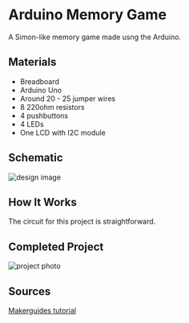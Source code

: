 # Arduino Memory Game

A Simon-like memory game made usng the Arduino. 

## Materials

- Breadboard
- Arduino Uno
- Around 20 - 25 jumper wires
- 8 220ohm resistors
- 4 pushbuttons
- 4 LEDs
- One LCD with I2C module

## Schematic

![design image](https://github.com/angelina-tsuboi/Arduino_Processing_Communication/blob/master/images/design.png)

## How It Works

The circuit for this project is straightforward.  

## Completed Project

![project photo](https://github.com/angelina-tsuboi/Arduino_Processing_Communication/blob/master/images/final.jpg)

## Sources

[Makerguides tutorial](https://www.makerguides.com/character-i2c-lcd-arduino-tutorial/)

